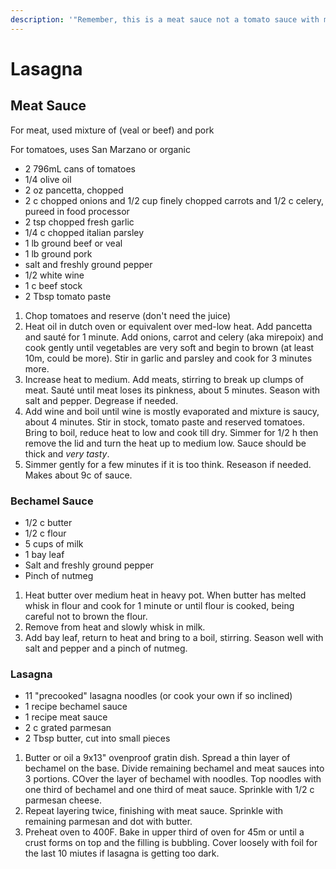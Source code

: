 ```yaml
---
description: '"Remember, this is a meat sauce not a tomato sauce with meat"'
---
```


# Lasagna

## Meat Sauce

For meat, used mixture of \(veal or beef\) and pork

For tomatoes, uses San Marzano or organic

* 2 796mL cans of tomatoes
* 1/4 olive oil
* 2 oz pancetta, chopped
* 2 c chopped onions and 1/2 cup finely chopped carrots and 1/2 c celery, pureed in food processor
* 2 tsp chopped fresh garlic
* 1/4 c chopped italian parsley
* 1 lb ground beef or veal
* 1 lb ground pork
* salt and freshly ground pepper
* 1/2 white wine
* 1 c beef stock
* 2 Tbsp tomato paste

1. Chop tomatoes and reserve \(don't need the juice\)
2. Heat oil in dutch oven or equivalent over med-low heat.  Add pancetta and sauté for 1 minute. Add onions, carrot and celery \(aka mirepoix\) and cook gently until vegetables are very soft and begin to brown \(at least 10m, could be more\).  Stir in garlic and parsley and cook for 3 minutes more.
3. Increase heat to medium. Add meats, stirring to break up clumps of meat.  Sauté until meat loses its pinkness, about 5 minutes.  Season with salt and pepper.  Degrease if needed.
4. Add wine and boil until wine is mostly evaporated and mixture is saucy, about 4 minutes.  Stir in stock, tomato paste and reserved tomatoes.  Bring to boil, reduce heat to low and cook till dry.  Simmer for 1/2 h then remove the lid and turn the heat up to medium low.  Sauce should be thick and _very tasty_.
5. Simmer gently for a few minutes if it is too think.  Reseason if needed.  Makes about 9c of sauce.

### Bechamel Sauce

* 1/2 c butter
* 1/2 c flour
* 5 cups of milk
* 1 bay leaf
* Salt and freshly ground pepper
* Pinch of nutmeg

1. Heat butter over medium heat in heavy pot.  When butter has melted whisk in flour and cook for 1 minute or until flour is cooked, being careful not to brown the flour.
2. Remove from heat and slowly whisk in milk.
3. Add bay leaf, return to heat and bring to a boil, stirring.  Season well with salt and pepper and a pinch of nutmeg. 

### Lasagna

* 11 "precooked" lasagna noodles \(or cook your own if so inclined\)
* 1 recipe bechamel sauce
* 1 recipe meat sauce
* 2 c grated parmesan
* 2 Tbsp butter, cut into small pieces

1. Butter or oil a 9x13" ovenproof gratin dish.  Spread a thin layer of bechamel on the base.  Divide remaining bechamel and meat sauces into 3 portions.  COver the layer of bechamel with noodles.  Top noodles with one third of bechamel and one third of meat sauce.  Sprinkle with 1/2 c parmesan cheese.
2. Repeat layering twice, finishing with meat sauce.  Sprinkle with remaining parmesan and dot with butter.
3. Preheat oven to 400F.  Bake in upper third of oven for 45m or until a crust forms on top and the filling is bubbling.  Cover loosely with foil for the last 10 miutes if lasagna is getting too dark.



